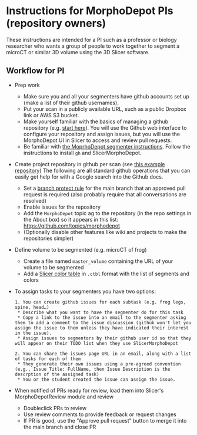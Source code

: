 # Instructions for MorphoDepot PIs (repository owners)

These instructions are intended for a PI such as a professor or biology researcher who wants a group of people to work together to segment a microCT or similar 3D volume using the 3D Slicer software.

## Workflow for PI
* Prep work
  * Make sure you and all your segmenters have github accounts set up (make a list of their github usernames).
  * Put your scan in a publicly available URL, such as a public Dropbox link or AWS S3 bucket.
  * Make yourself familiar with the basics of managing a github repository (e.g. [start here](https://github.com/SlicerMorph/Tutorials/tree/main/git-and-github)).  You will use the Github web interface to configure your repository and assign issues, but you will use the MorphoDepot UI in Slicer to access and review pull requests.
  * Be familiar with [the MoprhoDepot segmenter instructions](https://github.com/pieper/MorphoDepotDocs/blob/main/Segmenter.md).  Follow the instructions to install `gh` and SlicerMorphoDepot.
* Create project repository in github per scan (see [this example repository](https://github.com/pieper/MD_E15))  The following are all standard github operations that you can easily get help for with a Google search into the Github docs.
  * Set a [branch protect rule](https://docs.github.com/en/repositories/configuring-branches-and-merges-in-your-repository/managing-protected-branches/managing-a-branch-protection-rule) for the main branch that an approved pull request is required (also probably require that all conversations are resolved)
  * Enable issues for the repository
  * Add the `MorphoDepot` topic ag to the repository (in the repo settings in the About box) so it appears in this list: https://github.com/topics/morphodepot
  * (Optionally disable other features like wiki and projects to make the repositories simpler)
* Define volume to be segmented (e.g. microCT of frog)
  * Create a file named `master_volume` containing the URL of your volume to be segmented
  * Add a [Slicer color table](https://slicer.readthedocs.io/en/latest/developer_guide/modules/colors.html) in `.ctbl` format with the list of segments and colors
* To assign tasks to your segmenters you have two options:
  
      1. You can create github issues for each subtask (e.g. frog legs, spine, head…)
       * Describe what you want to have the segmenter do for this task
       * Copy a link to the issue into an email to the segmenter asking them to add a comment to the issue discussion (github won't let you assign the issue to them unless they have indicated their interest in the issue).
       * Assign issues to segmentors by their github user id so that they will appear on their TODO list when they use SlicerMorphoDepot

      2. You can share the issues page URL in an email, along with a list of tasks for each of them
       * They generate their own issues using a pre-agreed convention (e.g., Issue Title: FullName, then Issue Description is the descrption of the assigned task)
       * You or the student created the issue can assign the issue.
  
* When notified of PRs ready for review, load them into Slicer's MorphoDepotReview module and review
  * Doubleclick PRs to review
  * Use review comments to provide feedback or request changes
  * If PR is good, use the "Approve pull request" button to merge it into the main branch and close PR 
